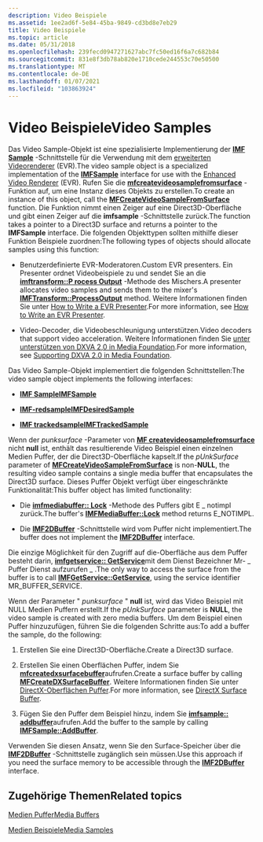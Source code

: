 ```yaml
---
description: Video Beispiele
ms.assetid: 1ee2ad6f-5e84-45ba-9849-cd3bd8e7eb29
title: Video Beispiele
ms.topic: article
ms.date: 05/31/2018
ms.openlocfilehash: 239fecd0947271627abc7fc50ed16f6a7c682b84
ms.sourcegitcommit: 831e8f3db78ab820e1710cede244553c70e50500
ms.translationtype: MT
ms.contentlocale: de-DE
ms.lasthandoff: 01/07/2021
ms.locfileid: "103863924"
---
```

# <a name="video-samples"></a><span data-ttu-id="6aaff-103">Video Beispiele</span><span class="sxs-lookup"><span data-stu-id="6aaff-103">Video Samples</span></span>

<span data-ttu-id="6aaff-104">Das Video Sample-Objekt ist eine spezialisierte Implementierung der [**IMF Sample**](/windows/desktop/api/mfobjects/nn-mfobjects-imfsample) -Schnittstelle für die Verwendung mit dem [erweiterten Videorenderer](enhanced-video-renderer.md) (EVR).</span><span class="sxs-lookup"><span data-stu-id="6aaff-104">The video sample object is a specialized implementation of the [**IMFSample**](/windows/desktop/api/mfobjects/nn-mfobjects-imfsample) interface for use with the [Enhanced Video Renderer](enhanced-video-renderer.md) (EVR).</span></span> <span data-ttu-id="6aaff-105">Rufen Sie die [**mfcreatevideosamplefromsurface**](/windows/desktop/api/evr/nc-evr-mfcreatevideosamplefromsurface) -Funktion auf, um eine Instanz dieses Objekts zu erstellen.</span><span class="sxs-lookup"><span data-stu-id="6aaff-105">To create an instance of this object, call the [**MFCreateVideoSampleFromSurface**](/windows/desktop/api/evr/nc-evr-mfcreatevideosamplefromsurface) function.</span></span> <span data-ttu-id="6aaff-106">Die Funktion nimmt einen Zeiger auf eine Direct3D-Oberfläche und gibt einen Zeiger auf die **imfsample** -Schnittstelle zurück.</span><span class="sxs-lookup"><span data-stu-id="6aaff-106">The function takes a pointer to a Direct3D surface and returns a pointer to the **IMFSample** interface.</span></span> <span data-ttu-id="6aaff-107">Die folgenden Objekttypen sollten mithilfe dieser Funktion Beispiele zuordnen:</span><span class="sxs-lookup"><span data-stu-id="6aaff-107">The following types of objects should allocate samples using this function:</span></span>

-   <span data-ttu-id="6aaff-108">Benutzerdefinierte EVR-Moderatoren.</span><span class="sxs-lookup"><span data-stu-id="6aaff-108">Custom EVR presenters.</span></span> <span data-ttu-id="6aaff-109">Ein Presenter ordnet Videobeispiele zu und sendet Sie an die [**imftransform::P rocess Output**](/windows/desktop/api/mftransform/nf-mftransform-imftransform-processoutput) -Methode des Mischers.</span><span class="sxs-lookup"><span data-stu-id="6aaff-109">A presenter allocates video samples and sends them to the mixer's [**IMFTransform::ProcessOutput**](/windows/desktop/api/mftransform/nf-mftransform-imftransform-processoutput) method.</span></span> <span data-ttu-id="6aaff-110">Weitere Informationen finden Sie unter [How to Write a EVR Presenter](how-to-write-an-evr-presenter.md).</span><span class="sxs-lookup"><span data-stu-id="6aaff-110">For more information, see [How to Write an EVR Presenter](how-to-write-an-evr-presenter.md).</span></span>

-   <span data-ttu-id="6aaff-111">Video-Decoder, die Videobeschleunigung unterstützen.</span><span class="sxs-lookup"><span data-stu-id="6aaff-111">Video decoders that support video acceleration.</span></span> <span data-ttu-id="6aaff-112">Weitere Informationen finden Sie [unter unterstützen von DXVA 2,0 in Media Foundation](supporting-dxva-2-0-in-media-foundation.md).</span><span class="sxs-lookup"><span data-stu-id="6aaff-112">For more information, see [Supporting DXVA 2.0 in Media Foundation](supporting-dxva-2-0-in-media-foundation.md).</span></span>

<span data-ttu-id="6aaff-113">Das Video Sample-Objekt implementiert die folgenden Schnittstellen:</span><span class="sxs-lookup"><span data-stu-id="6aaff-113">The video sample object implements the following interfaces:</span></span>

-   [<span data-ttu-id="6aaff-114">**IMF Sample**</span><span class="sxs-lookup"><span data-stu-id="6aaff-114">**IMFSample**</span></span>](/windows/desktop/api/mfobjects/nn-mfobjects-imfsample)

-   [<span data-ttu-id="6aaff-115">**IMF-redsample**</span><span class="sxs-lookup"><span data-stu-id="6aaff-115">**IMFDesiredSample**</span></span>](/windows/desktop/api/evr/nn-evr-imfdesiredsample)

-   [<span data-ttu-id="6aaff-116">**IMF trackedsample**</span><span class="sxs-lookup"><span data-stu-id="6aaff-116">**IMFTrackedSample**</span></span>](/windows/win32/api/mfidl/nn-mfidl-imftrackedsample)

<span data-ttu-id="6aaff-117">Wenn der *punksurface* -Parameter von [**MF createvideosamplefromsurface**](/windows/desktop/api/evr/nc-evr-mfcreatevideosamplefromsurface) nicht **null** ist, enthält das resultierende Video Beispiel einen einzelnen Medien Puffer, der die Direct3D-Oberfläche kapselt.</span><span class="sxs-lookup"><span data-stu-id="6aaff-117">If the *pUnkSurface* parameter of [**MFCreateVideoSampleFromSurface**](/windows/desktop/api/evr/nc-evr-mfcreatevideosamplefromsurface) is non-**NULL**, the resulting video sample contains a single media buffer that encapsulates the Direct3D surface.</span></span> <span data-ttu-id="6aaff-118">Dieses Puffer Objekt verfügt über eingeschränkte Funktionalität:</span><span class="sxs-lookup"><span data-stu-id="6aaff-118">This buffer object has limited functionality:</span></span>

-   <span data-ttu-id="6aaff-119">Die [**imfmediabuffer:: Lock**](/windows/desktop/api/mfobjects/nf-mfobjects-imfmediabuffer-lock) -Methode des Puffers gibt E \_ notimpl zurück.</span><span class="sxs-lookup"><span data-stu-id="6aaff-119">The buffer's [**IMFMediaBuffer::Lock**](/windows/desktop/api/mfobjects/nf-mfobjects-imfmediabuffer-lock) method returns E\_NOTIMPL.</span></span>

-   <span data-ttu-id="6aaff-120">Die [**IMF2DBuffer**](/windows/desktop/api/mfobjects/nn-mfobjects-imf2dbuffer) -Schnittstelle wird vom Puffer nicht implementiert.</span><span class="sxs-lookup"><span data-stu-id="6aaff-120">The buffer does not implement the [**IMF2DBuffer**](/windows/desktop/api/mfobjects/nn-mfobjects-imf2dbuffer) interface.</span></span>

<span data-ttu-id="6aaff-121">Die einzige Möglichkeit für den Zugriff auf die-Oberfläche aus dem Puffer besteht darin, [**imfgetservice:: GetService**](/windows/desktop/api/mfidl/nf-mfidl-imfgetservice-getservice)mit dem Dienst Bezeichner Mr- \_ Puffer Dienst aufzurufen \_ .</span><span class="sxs-lookup"><span data-stu-id="6aaff-121">The only way to access the surface from the buffer is to call [**IMFGetService::GetService**](/windows/desktop/api/mfidl/nf-mfidl-imfgetservice-getservice), using the service identifier MR\_BUFFER\_SERVICE.</span></span>

<span data-ttu-id="6aaff-122">Wenn der Parameter " *punksurface* " **null** ist, wird das Video Beispiel mit NULL Medien Puffern erstellt.</span><span class="sxs-lookup"><span data-stu-id="6aaff-122">If the *pUnkSurface* parameter is **NULL**, the video sample is created with zero media buffers.</span></span> <span data-ttu-id="6aaff-123">Um dem Beispiel einen Puffer hinzuzufügen, führen Sie die folgenden Schritte aus:</span><span class="sxs-lookup"><span data-stu-id="6aaff-123">To add a buffer the sample, do the following:</span></span>

1.  <span data-ttu-id="6aaff-124">Erstellen Sie eine Direct3D-Oberfläche.</span><span class="sxs-lookup"><span data-stu-id="6aaff-124">Create a Direct3D surface.</span></span>

2.  <span data-ttu-id="6aaff-125">Erstellen Sie einen Oberflächen Puffer, indem Sie [**mfcreatedxsurfacebuffer**](/windows/desktop/api/mfapi/nf-mfapi-mfcreatedxsurfacebuffer)aufrufen.</span><span class="sxs-lookup"><span data-stu-id="6aaff-125">Create a surface buffer by calling [**MFCreateDXSurfaceBuffer**](/windows/desktop/api/mfapi/nf-mfapi-mfcreatedxsurfacebuffer).</span></span> <span data-ttu-id="6aaff-126">Weitere Informationen finden Sie unter [DirectX-Oberflächen Puffer](directx-surface-buffer.md).</span><span class="sxs-lookup"><span data-stu-id="6aaff-126">For more information, see [DirectX Surface Buffer](directx-surface-buffer.md).</span></span>

3.  <span data-ttu-id="6aaff-127">Fügen Sie den Puffer dem Beispiel hinzu, indem Sie [**imfsample:: addbuffer**](/windows/desktop/api/mfobjects/nf-mfobjects-imfsample-addbuffer)aufrufen.</span><span class="sxs-lookup"><span data-stu-id="6aaff-127">Add the buffer to the sample by calling [**IMFSample::AddBuffer**](/windows/desktop/api/mfobjects/nf-mfobjects-imfsample-addbuffer).</span></span>

<span data-ttu-id="6aaff-128">Verwenden Sie diesen Ansatz, wenn Sie den Surface-Speicher über die [**IMF2DBuffer**](/windows/desktop/api/mfobjects/nn-mfobjects-imf2dbuffer) -Schnittstelle zugänglich sein müssen.</span><span class="sxs-lookup"><span data-stu-id="6aaff-128">Use this approach if you need the surface memory to be accessible through the [**IMF2DBuffer**](/windows/desktop/api/mfobjects/nn-mfobjects-imf2dbuffer) interface.</span></span>

## <a name="related-topics"></a><span data-ttu-id="6aaff-129">Zugehörige Themen</span><span class="sxs-lookup"><span data-stu-id="6aaff-129">Related topics</span></span>

<dl> <dt>

[<span data-ttu-id="6aaff-130">Medien Puffer</span><span class="sxs-lookup"><span data-stu-id="6aaff-130">Media Buffers</span></span>](media-buffers.md)
</dt> <dt>

[<span data-ttu-id="6aaff-131">Medien Beispiele</span><span class="sxs-lookup"><span data-stu-id="6aaff-131">Media Samples</span></span>](media-samples.md)
</dt> </dl>

 

 
